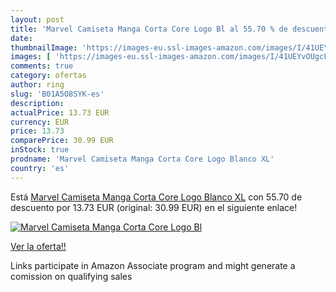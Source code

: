 ```yaml
---
layout: post
title: 'Marvel Camiseta Manga Corta Core Logo Bl al 55.70 % de descuento'
date: 
thumbnailImage: 'https://images-eu.ssl-images-amazon.com/images/I/41UEYvOUgcL._SL200_.jpg'
images: [ 'https://images-eu.ssl-images-amazon.com/images/I/41UEYvOUgcL._SL200_.jpg' ]
comments: true
category: ofertas
author: ring
slug: 'B01A5O8SYK-es'
description:
actualPrice: 13.73 EUR
currency: EUR
price: 13.73
comparePrice: 30.99 EUR
inStock: true
prodname: 'Marvel Camiseta Manga Corta Core Logo Blanco XL'
country: 'es'
---
```


Está [Marvel Camiseta Manga Corta Core Logo Blanco XL](https://www.amazon.es/dp/B01A5O8SYK/?tag=tolees-21) con 55.70 de descuento por 13.73 EUR (original: 30.99 EUR) en el siguiente enlace!

[![Marvel Camiseta Manga Corta Core Logo Bl](https://images-eu.ssl-images-amazon.com/images/I/41UEYvOUgcL._SL200_.jpg)](https://www.amazon.es/dp/B01A5O8SYK/?tag=tolees-21)

[Ver la oferta!!](https://www.amazon.es/dp/B01A5O8SYK/?tag=tolees-21)

Links participate in Amazon Associate program and might generate a comission on qualifying sales


